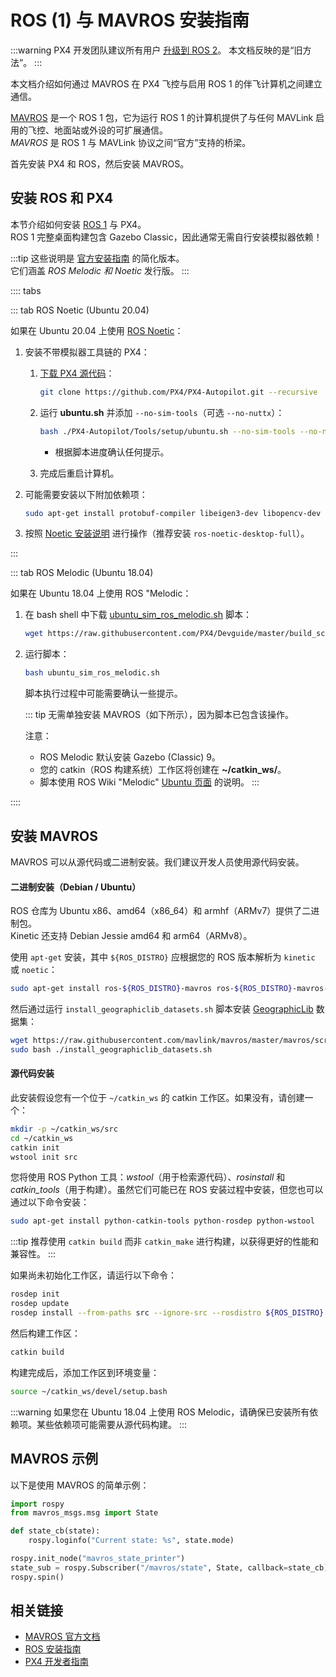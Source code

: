 # ROS (1) 与 MAVROS 安装指南

:::warning
PX4 开发团队建议所有用户 [升级到 ROS 2](../ros2/index.md)。
本文档反映的是“旧方法”。
:::

本文档介绍如何通过 MAVROS 在 PX4 飞控与启用 ROS 1 的伴飞计算机之间建立通信。

[MAVROS](http://wiki.ros.org/mavros#mavros.2BAC8-Plugins.sys_status) 是一个 ROS 1 包，它为运行 ROS 1 的计算机提供了与任何 MAVLink 启用的飞控、地面站或外设的可扩展通信。  
_MAVROS_ 是 ROS 1 与 MAVLink 协议之间“官方”支持的桥梁。

首先安装 PX4 和 ROS，然后安装 MAVROS。

## 安装 ROS 和 PX4

本节介绍如何安装 [ROS 1](../ros/index.md) 与 PX4。  
ROS 1 完整桌面构建包含 Gazebo Classic，因此通常无需自行安装模拟器依赖！

:::tip
这些说明是 [官方安装指南](https://github.com/mavlink/mavros/tree/master/mavros#installation) 的简化版本。  
它们涵盖 _ROS Melodic 和 Noetic_ 发行版。
:::

:::: tabs

::: tab ROS Noetic (Ubuntu 20.04)

如果在 Ubuntu 20.04 上使用 [ROS Noetic](http://wiki.ros.org/noetic)：

1. 安装不带模拟器工具链的 PX4：

   1. [下载 PX4 源代码](../dev_setup/building_px4.md)：

      ```sh
      git clone https://github.com/PX4/PX4-Autopilot.git --recursive
      ```

   1. 运行 **ubuntu.sh** 并添加 `--no-sim-tools`（可选 `--no-nuttx`）：

      ```sh
      bash ./PX4-Autopilot/Tools/setup/ubuntu.sh --no-sim-tools --no-nuttx
      ```

      - 根据脚本进度确认任何提示。

   1. 完成后重启计算机。

1. 可能需要安装以下附加依赖项：

   ```sh
   sudo apt-get install protobuf-compiler libeigen3-dev libopencv-dev -y
   ```

1. 按照 [Noetic 安装说明](http://wiki.ros.org/noetic/Installation/Ubuntu#Installation) 进行操作（推荐安装 `ros-noetic-desktop-full`）。

:::

::: tab ROS Melodic (Ubuntu 18.04)

如果在 Ubuntu 18.04 上使用 ROS "Melodic：

1. 在 bash shell 中下载 [ubuntu_sim_ros_melodic.sh](https://raw.githubusercontent.com/PX4/Devguide/master/build_scripts/ubuntu_sim_ros_melodic.sh) 脚本：

   ```sh
   wget https://raw.githubusercontent.com/PX4/Devguide/master/build_scripts/ubuntu_sim_ros_melodic.sh
   ```

1. 运行脚本：

   ```sh
   bash ubuntu_sim_ros_melodic.sh
   ```

   脚本执行过程中可能需要确认一些提示。

   ::: tip
   无需单独安装 MAVROS（如下所示），因为脚本已包含该操作。

   注意：
   - ROS Melodic 默认安装 Gazebo (Classic) 9。
   - 您的 catkin（ROS 构建系统）工作区将创建在 **~/catkin_ws/**。
   - 脚本使用 ROS Wiki "Melodic" [Ubuntu 页面](http://wiki.ros.org/melodic/Installation/Ubuntu) 的说明。
   :::

::::

## 安装 MAVROS

MAVROS 可以从源代码或二进制安装。我们建议开发人员使用源代码安装。

#### 二进制安装（Debian / Ubuntu）

ROS 仓库为 Ubuntu x86、amd64（x86_64）和 armhf（ARMv7）提供了二进制包。  
Kinetic 还支持 Debian Jessie amd64 和 arm64（ARMv8）。

使用 `apt-get` 安装，其中 `${ROS_DISTRO}` 应根据您的 ROS 版本解析为 `kinetic` 或 `noetic`：

```sh
sudo apt-get install ros-${ROS_DISTRO}-mavros ros-${ROS_DISTRO}-mavros-extras ros-${ROS_DISTRO}-mavros-msgs
```

然后通过运行 `install_geographiclib_datasets.sh` 脚本安装 [GeographicLib](https://geographiclib.sourceforge.io/) 数据集：

```sh
wget https://raw.githubusercontent.com/mavlink/mavros/master/mavros/scripts/install_geographiclib_datasets.sh
sudo bash ./install_geographiclib_datasets.sh
```

#### 源代码安装

此安装假设您有一个位于 `~/catkin_ws` 的 catkin 工作区。如果没有，请创建一个：

```sh
mkdir -p ~/catkin_ws/src
cd ~/catkin_ws
catkin init
wstool init src
```

您将使用 ROS Python 工具：_wstool_（用于检索源代码）、_rosinstall_ 和 _catkin_tools_（用于构建）。虽然它们可能已在 ROS 安装过程中安装，但您也可以通过以下命令安装：

```sh
sudo apt-get install python-catkin-tools python-rosdep python-wstool
```

:::tip
推荐使用 `catkin build` 而非 `catkin_make` 进行构建，以获得更好的性能和兼容性。
:::

如果尚未初始化工作区，请运行以下命令：

```sh
rosdep init
rosdep update
rosdep install --from-paths src --ignore-src --rosdistro ${ROS_DISTRO} -y
```

然后构建工作区：

```sh
catkin build
```

构建完成后，添加工作区到环境变量：

```sh
source ~/catkin_ws/devel/setup.bash
```

:::warning
如果您在 Ubuntu 18.04 上使用 ROS Melodic，请确保已安装所有依赖项。某些依赖项可能需要从源代码构建。
:::

## MAVROS 示例

以下是使用 MAVROS 的简单示例：

```python
import rospy
from mavros_msgs.msg import State

def state_cb(state):
    rospy.loginfo("Current state: %s", state.mode)

rospy.init_node("mavros_state_printer")
state_sub = rospy.Subscriber("/mavros/state", State, callback=state_cb)
rospy.spin()
```

## 相关链接

- [MAVROS 官方文档](http://wiki.ros.org/mavros)
- [ROS 安装指南](http://wiki.ros.org/Installation)
- [PX4 开发者指南](https://docs.px4.io/)